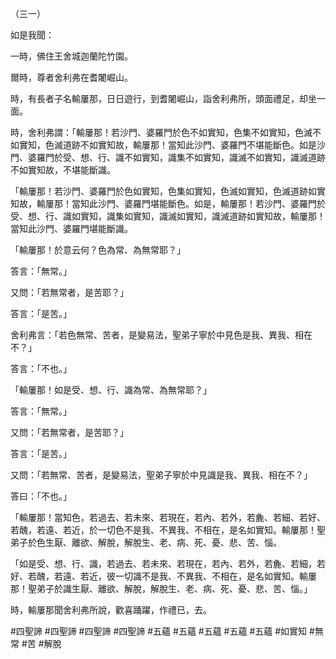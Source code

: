 （三一）

如是我聞：

一時，佛住王舍城迦蘭陀竹園。

爾時，尊者舍利弗在耆闍崛山。

時，有長者子名輸屢那，日日遊行，到耆闍崛山，詣舍利弗所，頭面禮足，却坐一面。

時，舍利弗謂：「輸屢那！若沙門、婆羅門於色不如實知，色集不如實知，色滅不如實知，色滅道跡不如實知故，輸屢那！當知此沙門、婆羅門不堪能斷色。如是沙門、婆羅門於受、想、行、識不如實知，識集不如實知，識滅不如實知，識滅道跡不如實知故，不堪能斷識。

「輸屢那！若沙門、婆羅門於色如實知，色集如實知，色滅如實知，色滅道跡如實知故，輸屢那！當知此沙門、婆羅門堪能斷色。如是，輸屢那！若沙門、婆羅門於受、想、行、識如實知，識集如實知，識滅如實知，識滅道跡如實知故，輸屢那！當知此沙門、婆羅門堪能斷識。

「輸屢那！於意云何？色為常、為無常耶？」

答言：「無常。」

又問：「若無常者，是苦耶？」

答言：「是苦。」

舍利弗言：「若色無常、苦者，是變易法，聖弟子寧於中見色是我、異我、相在不？」

答言：「不也。」

「輸屢那！如是受、想、行、識為常、為無常耶？」

答言：「無常。」

又問：「若無常者，是苦耶？」

答言：「是苦。」

又問：「若無常、苦者，是變易法，聖弟子寧於中見識是我、異我、相在不？」

答曰：「不也。」

「輸屢那！當知色，若過去、若未來、若現在，若內、若外，若麁、若細、若好、若醜，若遠、若近，於一切色不是我、不異我、不相在，是名如實知。輸屢那！聖弟子於色生厭、離欲、解脫，解脫生、老、病、死、憂、悲、苦、惱。

「如是受、想、行、識，若過去、若未來、若現在，若內、若外，若麁、若細，若好、若醜，若遠、若近，彼一切識不是我、不異我、不相在，是名如實知。輸屢那！聖弟子於識生厭、離欲、解脫，解脫生、老、病、死、憂、悲、苦、惱。」

時，輸屢那聞舍利弗所說，歡喜踊躍，作禮已，去。






#四聖諦
#四聖諦
#四聖諦
#四聖諦
#五蘊
#五蘊
#五蘊
#五蘊
#五蘊
#如實知
#無常
#苦
#解脫
